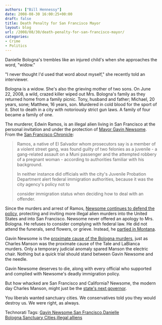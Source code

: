 ```yaml
---
authors: ["Bill Hennessy"]
date: 2008-08-30 16:00:25+00:00
draft: false
title: Death Penalty for San Francisco Mayor
layout: blog
url: /2008/08/30/death-penalty-for-san-francisco-mayor/
categories:
- Crime
- Politics
---
```


Danielle Bologna's trembles like an injured child's when she approaches the word, "widow."

"I never thought I'd used that word about myself," she recently told an interviewer.

Bologna is a widow. She's also the grieving mother of two sons. On June 22, 2008, a wild, crazed killer wiped out Mrs. Bologna's family as they returned home from a family picnic. Tony, husband and father; Michael, 20 years, sone; Matthew, 16 years, son. Murdered in cold blood for the sport of it. Shot to death in a city with notoriously strict gun laws. A family of four became a family of one.

The murderer, Edwin Ramos, is an illegal alien living in San Francisco at the personal invitation and under the protection of [Mayor Gavin Newsome](https://astoldbyjen.wordpress.com/2008/07/24/gavin-newsome-quite-possibly-the-most-despicable-politician-ever/). From the [San Francisco Chronicle](https://www.sfgate.com/cgi-bin/article.cgi?f=/c/a/2008/07/19/MNK011MAFR.DTL&tsp=1):

> Ramos, a native of El Salvador whom prosecutors say is a member of a violent street gang, was found guilty of two felonies as a juvenile - a gang-related assault on a Muni passenger and the attempted robbery of a pregnant woman - according to authorities familiar with his background.  
> 
> In neither instance did officials with the city's Juvenile Probation Department alert federal immigration authorities, because it was the city agency's policy not to 
> 
> consider immigration status when deciding how to deal with an offender.
> 
> 

Since the murders and arrest of Ramos, [Newsome continues to defend the policy](https://gavinnewsomsucks.blogspot.com/2008/08/blood-on-newsoms-hands.html), protecting and inviting more illegal alien murders into the United States and into San Francisco. Newsome never offered an apology to Mrs. Bologna. He refuses to consider complying with federal law. He did not attend the funerals, send flowers, or grieve. Instead, he [partied in Montana](https://www.topix.com/forum/living/wedding/TMNB3OGDKGOK2IH9T).

Gavin Newsome is the [proximate cause of the Bologna murders](https://capoliticalnews.com/s/spip.php?breve5967), just as Charles Manson was the proximate cause of the Tate and LaBianca murders. Only a temporary judicial anomaly spared Manson the electric chair. Nothing but a quick trial should stand between Gavin Newsome and the needle.

Gavin Newsome deserves to die, along with every official who supported and complied with Newsome's deadly immigration policy.

But how whacked are San Francisco and California? Newsome, the modern day Charles Manson, might just be the [state's next governor](https://politics.ohio.com/2008/07/22/510/).

You liberals wanted sanctuary cities. We conservatives told you they would destroy us. We were right, as always.

Technorati Tags: [Gavin Newsome](https://technorati.com/tags/Gavin%20Newsome),[San Francisco](https://technorati.com/tags/San%20Francisco),[Danielle Bologna](https://technorati.com/tags/Danielle%20Bologna),[Sanctuary Cities](https://technorati.com/tags/Sanctuary%20Cities),[illegal alliens](https://technorati.com/tags/illegal%20alliens)
